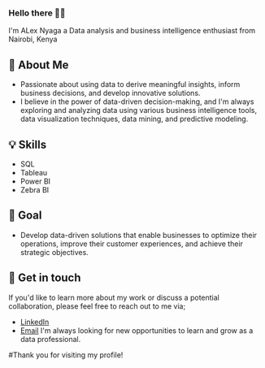 ### Hello there 🙋‍♂️

I'm ALex Nyaga a Data analysis and business intelligence enthusiast from Nairobi, Kenya

## 👀 About Me
- Passionate about using data to derive meaningful insights, inform business decisions, and develop innovative solutions. 
- I believe in the power of data-driven decision-making, and I'm always exploring and analyzing data using various business intelligence tools, data visualization techniques, data mining, and predictive modeling.

## 💡 Skills
- SQL
- Tableau
- Power BI
- Zebra BI

## 🎯 Goal
- Develop data-driven solutions that enable businesses to optimize their operations, improve their customer experiences, and achieve their strategic objectives.

## 📇 Get in touch
If you'd like to learn more about my work or discuss a potential collaboration, please feel free to reach out to me via;
+ [LinkedIn](https://www.linkedin.com/in/alex-nyaga-2446aa208/) 
+ [Email](nyagalex98@gmail.com) 
I'm always looking for new opportunities to learn and grow as a data professional.

#Thank you for visiting my profile!

